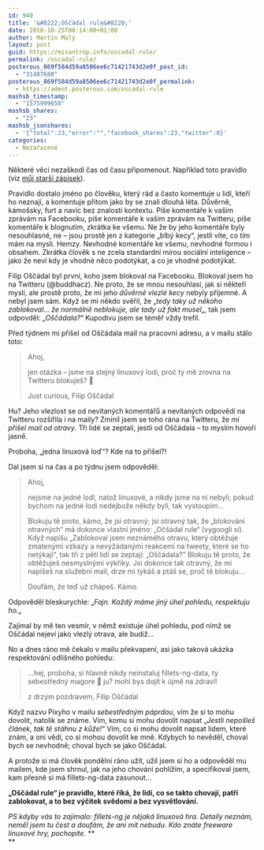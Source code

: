 ```yaml
---
id: 940
title: '&#8222;Oščádal rule&#8220;'
date: 2010-10-25T08:14:00+01:00
author: Martin Malý
layout: post
guid: https://misantrop.info/oscadal-rule/
permalink: /oscadal-rule/
posterous_869f584d59a8506ee6c71421743d2e0f_post_id:
  - "31487688"
posterous_869f584d59a8506ee6c71421743d2e0f_permalink:
  - https://adent.posterous.com/oscadal-rule
mashsb_timestamp:
  - "1575999658"
mashsb_shares:
  - "23"
mashsb_jsonshares:
  - '{"total":23,"error":"","facebook_shares":23,"twitter":0}'
categories:
  - Nezařazené
---
```

Někter&eacute; věci neza&scaron;kod&iacute; čas od času připomenout. Např&iacute;klad toto pravidlo (viz [můj star&scaron;&iacute; z&aacute;pisek](https://misantrop.info/tri-duvody-proc-vas-blokuju-na-twitteru)).

Pravidlo dostalo jm&eacute;no po člověku, kter&yacute; r&aacute;d a často komentuje u lid&iacute;, kteř&iacute; ho neznaj&iacute;, a komentuje přitom jako by se znali dlouh&aacute; l&eacute;ta. Důvěrně, k&aacute;mo&scaron;sky, furt a nav&iacute;c bez znalosti kontextu. P&iacute;&scaron;e koment&aacute;ře k va&scaron;im zpr&aacute;v&aacute;m na Facebooku, p&iacute;&scaron;e koment&aacute;ře k va&scaron;im zpr&aacute;v&aacute;m na Twitteru, p&iacute;&scaron;e koment&aacute;ře k blognut&iacute;m, zkr&aacute;tka ke v&scaron;emu. Ne že by jeho koment&aacute;ře byly nesouhlasn&eacute;, ne &#8211; jsou prostě jen z kategorie &#8222;blb&yacute; kecy&#8220;, jestli v&iacute;te, co t&iacute;m m&aacute;m na mysli. Hemzy. Nevhodn&eacute; koment&aacute;ře ke v&scaron;emu, nevhodn&eacute; formou i obsahem. Zkr&aacute;tka člověk s ne zcela standardn&iacute; m&iacute;rou soci&aacute;ln&iacute; inteligence &#8211; jako že nev&iacute; kdy je vhodn&eacute; něco podot&yacute;kat, a co je vhodn&eacute; podot&yacute;kat.

Filip O&scaron;č&aacute;dal byl prvn&iacute;, koho jsem blokoval na Facebooku. Blokoval jsem ho na Twitteru (@buddhacz). Ne proto, že se mnou nesouhlas&iacute;, jak si někteř&iacute; mysl&iacute;, ale prostě proto, že mi jeho _důvěrně vlezl&eacute; kecy_ nebyly př&iacute;jemn&eacute;. A nebyl jsem s&aacute;m. Když se mi někdo svěřil, že &#8222;_tedy taky už někoho zablokoval&#8230; že norm&aacute;lně neblokuje, ale tady už fakt musel_&#8222;, tak jsem odpovděl: &#8222;_O&scaron;č&aacute;dala?_&#8220; Kupodivu jsem se t&eacute;měř vždy trefil.

Před t&yacute;dnem mi při&scaron;el od O&scaron;č&aacute;dala mail na pracovn&iacute; adresu, a v mailu st&aacute;lo toto:

> Ahoj,
> 
> <div>
>   jen ot&aacute;zka &#8211; jsme na stejn&yacute; linuxov&yacute; lodi, proč ty mě zrovna na Twitteru blokuje&scaron;? 🙂
> </div>
> 
> Just curious, Filip O&scaron;č&aacute;dal

Hu? Jeho vlezlost se od nev&iacute;tan&yacute;ch koment&aacute;řů a nev&iacute;tan&yacute;ch odpověd&iacute; na Twitteru roz&scaron;&iacute;řila i na maily? Zm&iacute;nil jsem se toho r&aacute;na na Twitteru, že _mi při&scaron;el mail od otravy_. Tři lid&eacute; se zeptali, jestli od O&scaron;č&aacute;dala &#8211; to mysl&iacute;m hovoř&iacute; jasně.

Proboha, &#8222;jedna linuxov&aacute; loď&#8220;? Kde na to při&scaron;el?!

Dal jsem si na čas a po t&yacute;dnu jsem odpověděl:

> Ahoj,
> 
> nejsme na jedn&eacute; lodi, natož linuxov&eacute;, a nikdy jsme na n&iacute; nebyli; pokud bychom na jedn&eacute; lodi nedejbože někdy byli, tak vystoup&iacute;m&#8230;
> 
> Blokuju tě proto, k&aacute;mo, že jsi otravn&yacute;; jsi otravn&yacute; tak, že &#8222;blokov&aacute;n&iacute; otravn&yacute;ch&#8220; m&aacute; dokonce vlastn&iacute; jm&eacute;no: &#8222;Oč&scaron;&aacute;dal rule&#8220; (vygoogli si). Když nap&iacute;&scaron;u &#8222;Zablokoval jsem nezn&aacute;m&eacute;ho otravu, kter&yacute; obtěžuje zmaten&yacute;mi vzkazy a nevyž&aacute;dan&yacute;mi reakcemi na tweety, kter&eacute; se ho net&yacute;kaj&iacute;&#8220;, tak tři z pěti lid&iacute; se zeptaj&iacute;: &#8222;O&scaron;č&aacute;dala?&#8220; Blokuju tě proto, že obtěžuje&scaron; nesmysln&yacute;mi v&yacute;křiky. Jsi dokonce tak otravn&yacute;, že mi nap&iacute;&scaron;e&scaron; na služebn&iacute; mail, drze mi tyk&aacute;&scaron; a pt&aacute;&scaron; se, proč tě blokuju&#8230;
> 
> Douf&aacute;m, že teď už ch&aacute;pe&scaron;. K&aacute;mo.

Odpověděl bleskurychle: &#8222;_Fajn. Každ&yacute; m&aacute;me jin&yacute; &uacute;hel pohledu, respektuju ho._&#8222;

Zaj&iacute;mal by mě ten vesm&iacute;r, v němž existuje &uacute;hel pohledu, pod n&iacute;mž se O&scaron;č&aacute;dal nejev&iacute; jako vlezl&yacute; otrava, ale budiž&#8230;

No a dnes r&aacute;no mě čekalo v mailu překvapen&iacute;, asi jako takov&aacute; uk&aacute;zka respektov&aacute;n&iacute; odli&scaron;n&eacute;ho pohledu:

<blockquote class="posterous_medium_quote">
  <p>
    &#8230;hej, proboha, si hlavně nikdy neinstaluj&nbsp;fillets-ng-data, ty sebestředn&yacute; magore 🙂 ju? mohl bys doj&iacute;t k &uacute;jmě na zdrav&iacute;!
  </p>
  
  <p>
    z drz&yacute;m pozdravem, Filip O&scaron;č&aacute;dal
  </p>
</blockquote>

Když nazvu Pixyho v mailu _sebestředn&yacute;m p&aacute;prdou_, v&iacute;m že si to mohu dovolit, natolik se zn&aacute;me. V&iacute;m, komu si mohu dovolit napsat &#8222;_Jestli nepo&scaron;le&scaron; čl&aacute;nek, tak tě st&aacute;hnu z kůže!_&#8220; V&iacute;m, co si mohu dovolit napsat lidem, kter&eacute; zn&aacute;m, a oni věd&iacute;, co si mohou dovolit ke mně. Kdybych to nevěděl, choval bych se nevhodně; choval bych se jako O&scaron;č&aacute;dal.

A protože si m&aacute; člověk ponděln&iacute; r&aacute;no už&iacute;t, užil jsem si ho a odpověděl mu mailem, kde jsem shrnul, jak na jeho chov&aacute;n&iacute; pohl&iacute;ž&iacute;m, a specifikoval jsem, kam přesně si m&aacute; fillets-ng-data zasunout&#8230;

**&#8222;O&scaron;č&aacute;dal rule&#8220; je pravidlo, kter&eacute; ř&iacute;k&aacute;, že lidi, co se takto chovaj&iacute;, patř&iacute; zablokovat, a to bez v&yacute;čitek svědom&iacute; a bez vysvětlov&aacute;n&iacute;.**

_PS kdyby v&aacute;s to zaj&iacute;malo: fillets-ng je nějak&aacute; linuxov&aacute; hra. Detaily nezn&aacute;m, neměl jsem tu čest a douf&aacute;m, že ani m&iacute;t nebudu. Kdo zn&aacute;te freeware linuxov&eacute; hry, pochop&iacute;te._ **  
**